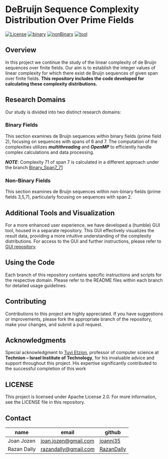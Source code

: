 # DeBruijn Sequence Complexity Distribution Over Prime Fields
[![License](https://img.shields.io/badge/license-Apache_2.0-green)](https://github.com/joannj35/debruijn-sequence-complexity-distribution/blob/main/LICENSE)
[![binary](https://img.shields.io/badge/branch-binary-orange)](https://github.com/joannj35/debruijn-sequence-complexity-distribution/tree/master-omp)
[![nonBinary](https://img.shields.io/badge/branch-non_binary-blue)](https://github.com/joannj35/debruijn-sequence-complexity-distribution/tree/non-binary)
[![tool](https://img.shields.io/badge/GUI-DSP-8A2BE2)](https://github.com/joannj35/debruijn-sequence-parser)

## Overview
In this project we continue the study of the linear complexity of de Bruijn sequences over finite fields. Our aim is to establish the integer values of
linear complexity for which there exist de Bruijn sequences of given span over finite fields. **This repository includes the code developed for calculating these complexity distributions.**

## Research Domains
Our study is divided into two distinct research domains:
  
### Binary Fields
This section examines de Bruijn sequences within binary fields (prime field 2), focusing on sequences with spans of 6 and 7. The computation of the complexities utilizes ***multithreading*** and ***OpenMP*** to efficiently handle complex calculations and data processing.

***NOTE***:
Complexity 71 of span 7 is calculated in a different approach under the branch [Binary_Span7_71](https://github.com/joannj35/debruijn-sequence-complexity-distribution/tree/Binary_Span7_71)

### Non-Binary Fields
This section examines de Bruijn sequences within non-binary fields (prime fields 3,5,7), particularly focusing on sequences with span 2.

## Additional Tools and Visualization
For a more enhanced user experience, we have developed a (humble) GUI tool, housed in a separate repository. This GUI effectively visualizes the result data, providing a more intuitive understanding of the complexity distributions. For access to the GUI and further instructions, please refer to [GUI repository](https://github.com/joannj35/debruijn-sequence-parser).

## Using the Code
Each branch of this repository contains specific instructions and scripts for the respective domain. Please refer to the README files within each branch for detailed usage guidelines.

## Contributing
Contributions to this project are highly appreciated. If you have suggestions or improvements, please fork the appropriate branch of the repository, make your changes, and submit a pull request.

## Acknowledgments
Special acknowledgment to [Tuvi Etzion](https://etzion.net.technion.ac.il/), professor of computer science at **Technion – Israel Institute of Technology**, for his invaluable advice and support throughout this project. His expertise significantly contributed to the successful completion of this work

## LICENSE
This project is licensed under Apache License 2.0. For more information, see the LICENSE file in this repository.

## Contact
name       |                   email                      |    github
-----------|----------------------------------------------|----------------------------------------
Joan Jozen | [joan.jozen@gmail.com](mailto:joan.jozen@gmail.com) | [joannj35](https://github.com/joannj35)
Razan Dally| [razandally@gmail.com](mailto:razandally@gmail.com) | [RazanDally](https://github.com/RazanDally)
